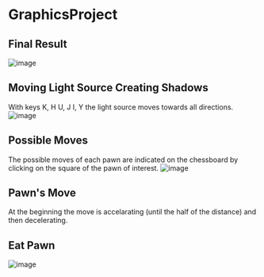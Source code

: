 # GraphicsProject

## Final Result 
![image](https://user-images.githubusercontent.com/93796754/202315586-82d7d718-0961-4e28-bea7-4587e5d0ec46.png)

## Moving Light Source Creating Shadows 
With keys K, H U, J I, Y the light source moves towards all directions.  
![image](https://user-images.githubusercontent.com/93796754/202315829-b8d1a5f4-341a-4171-9b93-ad995fb2f705.png)

## Possible Moves  
The possible moves of each pawn are indicated on the chessboard by clicking on the square of the pawn of interest. 
![image](https://user-images.githubusercontent.com/93796754/202316623-6e1a19f9-0e2d-4378-9687-c1f047933d6e.png)

## Pawn's Move 
At the beginning the move is accelarating (until the half of the distance) and then decelerating. 

## Eat Pawn 
![image](https://user-images.githubusercontent.com/93796754/202317531-93f862dc-e603-491e-a501-984290561183.png)
